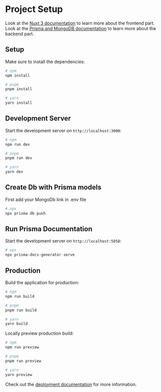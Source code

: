 # Project Setup

Look at the [Nuxt 3 documentation](https://nuxt.com/docs/getting-started/introduction) to learn more about the frontend part.
Look at the [Prisma and MongoDB documentation](https://www.prisma.io/docs/getting-started/setup-prisma/start-from-scratch/mongodb-typescript-mongodb) to learn more about the backend part.

## Setup

Make sure to install the dependencies:

```bash
# npm
npm install

# pnpm
pnpm install

# yarn
yarn install
```

## Development Server

Start the development server on `http://localhost:3000`:

```bash
# npm
npm run dev

# pnpm
pnpm run dev

# yarn
yarn dev
```

## Create Db with Prisma models

First add your MongoDb link in .env file

```bash
# npx
npx prisma db push
```

## Run Prisma Documentation

Start the development server on `http://localhost:5858`:

```bash
# npx
npx prisma-docs-generator serve
```

## Production

Build the application for production:

```bash
# npm
npm run build

# pnpm
pnpm run build

# yarn
yarn build
```

Locally preview production build:

```bash
# npm
npm run preview

# pnpm
pnpm run preview

# yarn
yarn preview
```

Check out the [deployment documentation](https://nuxt.com/docs/getting-started/deployment) for more information.
